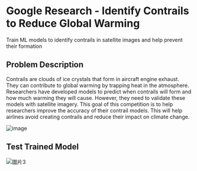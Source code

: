 # Google Research - Identify Contrails to Reduce Global Warming
  Train ML models to identify contrails in satellite images and help prevent their formation

##   Problem Description 
  Contrails are clouds of ice crystals that form in aircraft engine exhaust. They can contribute to global warming by trapping heat in the atmosphere. Researchers have developed models to predict when contrails will form and how much warming they will cause. However, they need to validate these models with satellite imagery.
This goal of this competition is to help researchers improve the accuracy of their contrail models. This will help airlines avoid creating contrails and reduce their impact on climate change.

![image](https://github.com/zhamba1130/contrail-detection/assets/58042279/ead492e9-9170-4700-aa43-1b4a5aea948c)


##   Test Trained Model
![圖片3](https://github.com/zhamba1130/contrail-detection/assets/58042279/e8412f2f-3930-4281-bf29-55914285210f)



